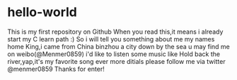 # hello-world
This is my first repository on Github
When you read this,it means i already start my C learn path :)
So i will tell you something about me
my names home King,i came from China binzhou a city down by the sea
u may find me on weibo(@Menmer0859)
i'd like to listen some music like Hold back the river,yap,it's my favorite song ever
more ditials please follow me via twitter @menmer0859
Thanks for enter!
